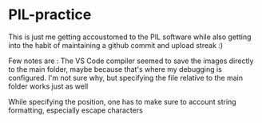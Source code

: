 # PIL-practice

This is just me getting accoustomed to the PIL software while also getting into the habit of maintaining a github commit and upload streak :)



Few notes are : 
The VS Code compiler seemed to save the images directly to the main folder, maybe because that's where my debugging is configured. I'm not sure why, but specifying the file relative to the main folder works just as well

While specifying the position, one has to make sure to account string formatting, especially escape characters
